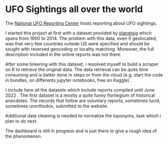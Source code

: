 # UFO Sightings all over the world

The [National UFO Reporting Center](https://nuforc.org/) hosts reporting about UFO sightings.

I started this project at first with a dataset provided by [planetsig](https://github.com/planetsig/ufo-reports) which spans from 1900 to 2014. The problem with this data, even if geolocated, was that very few countries outside US were specified and should be sought with reversed geocoding or locality matching. Moreover, the full description included in the online reports was not there.

After some tinkering with this dataset, i resoIved myself to build a scraper on R to retrieve the original data. The data retrieval can be quite time consuming and is better done in steps or from the cloud (e.g. start the code in bundles, on differents jupyter notebooks, free on Kaggle) .

I include here all the datasets which include reports compiled until June 2022 . The first dataset is a mostly a quite funny florilegium of historical anecdotes. The records that follow are voluntary reports, sometimes lucid, sometimes unorthodox, submitted to the website.

Additional data cleaning is needed to normalize the toponyms, task which i plan to do next.

The dashboard is still in progress and is just there to give a rough idea of the phenomenon.
